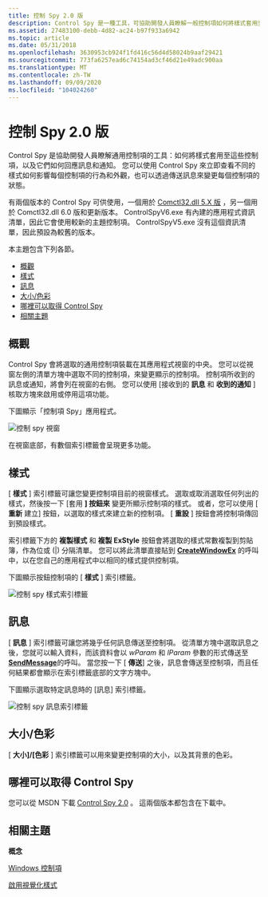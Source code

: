 ```yaml
---
title: 控制 Spy 2.0 版
description: Control Spy 是一種工具，可協助開發人員瞭解一般控制項如何將樣式套用至這些控制項，以及它們如何回應訊息和通知。
ms.assetid: 27483100-debb-4d82-ac24-b97f933a6942
ms.topic: article
ms.date: 05/31/2018
ms.openlocfilehash: 3630953cb924f1fd416c56d4d58024b9aaf29421
ms.sourcegitcommit: 773fa6257ead6c74154ad3cf46d21e49adc900aa
ms.translationtype: MT
ms.contentlocale: zh-TW
ms.lasthandoff: 09/09/2020
ms.locfileid: "104024260"
---
```

# <a name="control-spy-v20"></a>控制 Spy 2.0 版

Control Spy 是協助開發人員瞭解通用控制項的工具：如何將樣式套用至這些控制項，以及它們如何回應訊息和通知。 您可以使用 Control Spy 來立即查看不同的樣式如何影響每個控制項的行為和外觀，也可以透過傳送訊息來變更每個控制項的狀態。

有兩個版本的 Control Spy 可供使用，一個用於 [Comctl32.dll 5.X 版](common-control-versions.md) ，另一個用於 Comctl32.dll 6.0 版和更新版本。 ControlSpyV6.exe 有內建的應用程式資訊清單，因此它會使用較新的主題控制項。 ControlSpyV5.exe 沒有這個資訊清單，因此預設為較舊的版本。

本主題包含下列各節。

-   [概觀](#overview)
-   [樣式](#styles)
-   [訊息](#messages)
-   [大小/色彩](#sizecolor)
-   [哪裡可以取得 Control Spy](#where-to-get-control-spy)
-   [相關主題](#related-topics)

## <a name="overview"></a>概觀

Control Spy 會將選取的通用控制項裝載在其應用程式視窗的中央。 您可以從視窗左側的清單方塊中選取不同的控制項，來變更顯示的控制項。 控制項所收到的訊息或通知，將會列在視窗的右側。 您可以使用 [接收到的 **訊息** 和 **收到的通知** ] 核取方塊來啟用或停用這項功能。

下圖顯示「控制項 Spy」應用程式。

![控制 spy 視窗](images/controlspy-main.png)

在視窗底部，有數個索引標籤會呈現更多功能。

## <a name="styles"></a>樣式

[ **樣式** ] 索引標籤可讓您變更控制項目前的視窗樣式。 選取或取消選取任何列出的樣式，然後按一下 [套用 **] 按鈕來** 變更所顯示控制項的樣式。 或者，您可以使用 [ **重新** 建立] 按鈕，以選取的樣式來建立新的控制項。 [ **重設** ] 按鈕會將控制項傳回到預設樣式。

索引標籤下方的 **複製樣式** 和 **複製 ExStyle** 按鈕會將選取的樣式常數複製到剪貼簿，作為位或 (\|) 分隔清單。 您可以將此清單直接貼到 [**CreateWindowEx**](/windows/desktop/api/winuser/nf-winuser-createwindowexa) 的呼叫中，以在您自己的應用程式中以相同的樣式提供控制項。

下圖顯示按鈕控制項的 [ **樣式** ] 索引標籤。

![控制 spy 樣式索引標籤](images/controlspy-styles.png)

## <a name="messages"></a>訊息

[ **訊息** ] 索引標籤可讓您將幾乎任何訊息傳送至控制項。 從清單方塊中選取訊息之後，您就可以輸入資料，而該資料會以 *wParam* 和 *lParam* 參數的形式傳送至 [**SendMessage**](/windows/desktop/api/winuser/nf-winuser-sendmessage)的呼叫。 當您按一下 [ **傳送**] 之後，訊息會傳送至控制項，而且任何結果都會顯示在索引標籤底部的文字方塊中。

下圖顯示選取特定訊息時的 [訊息] 索引標籤。

![控制 spy 訊息索引標籤](images/controlspy-messages.png)

## <a name="sizecolor"></a>大小/色彩

[ **大小]/[色彩** ] 索引標籤可以用來變更控制項的大小，以及其背景的色彩。

## <a name="where-to-get-control-spy"></a>哪裡可以取得 Control Spy

您可以從 MSDN 下載 [Control Spy 2.0](https://www.microsoft.com/download/details.aspx?id=4635) 。 這兩個版本都包含在下載中。

## <a name="related-topics"></a>相關主題

<dl> <dt>

**概念**
</dt> <dt>

[Windows 控制項](window-controls.md)
</dt> <dt>

[啟用視覺化樣式](cookbook-overview.md)
</dt> </dl>

 

 